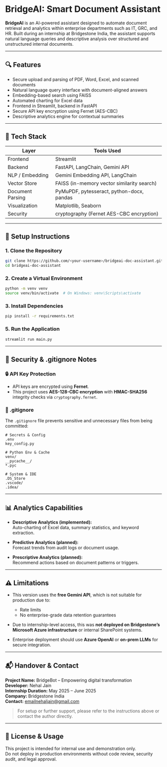 # BridgeAI: Smart Document Assistant

**BridgeAI** is an AI-powered assistant designed to automate document retrieval and analytics within enterprise departments such as IT, GRC, and HR. Built during an internship at Bridgestone India, the assistant supports natural language queries and descriptive analysis over structured and unstructured internal documents.

---

## 🔍 Features

- Secure upload and parsing of PDF, Word, Excel, and scanned documents
- Natural language query interface with document-aligned answers
- Embedding-based search using FAISS
- Automated charting for Excel data
- Frontend in Streamlit, backend in FastAPI
- Secure API key encryption using Fernet (AES-CBC)
- Descriptive analytics engine for contextual summaries

---

## 🧰 Tech Stack

| Layer           | Tools Used                                 |
|----------------|---------------------------------------------|
| Frontend        | Streamlit                                   |
| Backend         | FastAPI, LangChain, Gemini API              |
| NLP / Embedding | Gemini Embedding API, LangChain             |
| Vector Store    | FAISS (in-memory vector similarity search)  |
| Document Parsing| PyMuPDF, pytesseract, python-docx, pandas   |
| Visualization   | Matplotlib, Seaborn                         |
| Security        | cryptography (Fernet AES-CBC encryption)    |

---

## 🚀 Setup Instructions

### 1. Clone the Repository

```bash
git clone https://github.com/<your-username>/bridgeai-doc-assistant.git
cd bridgeai-doc-assistant
```

### 2. Create a Virtual Environment
```bash
python -m venv venv
source venv/bin/activate  # On Windows: venv\Scripts\activate
```

### 3. Install Dependencies
```bash
pip install -r requirements.txt
```

### 5. Run the Application
```bash
streamlit run main.py
```

---

## 🔐 Security & .gitignore Notes

### 🔒 API Key Protection

- API keys are encrypted using **Fernet**.
- This project uses **AES-128-CBC encryption** with **HMAC-SHA256** integrity checks via `cryptography.fernet`.

### 📂 .gitignore

The `.gitignore` file prevents sensitive and unnecessary files from being committed:

```gitignore
# Secrets & Config
.env
key_config.py

# Python Env & Cache
venv/
__pycache__/
*.pyc

# System & IDE
.DS_Store
.vscode/
.idea/
```

---

## 📊 Analytics Capabilities

- **Descriptive Analytics (implemented):**  
  Auto-charting of Excel data, summary statistics, and keyword extraction.

- **Predictive Analytics (planned):**  
  Forecast trends from audit logs or document usage.

- **Prescriptive Analytics (planned):**  
  Recommend actions based on document patterns or triggers.

---

## ⚠️ Limitations

- This version uses the **free Gemini API**, which is not suitable for production due to:
  - Rate limits
  - No enterprise-grade data retention guarantees

- Due to internship-level access, this was **not deployed on Bridgestone’s Microsoft Azure infrastructure** or internal SharePoint systems.

- Enterprise deployment should use **Azure OpenAI** or **on-prem LLMs** for secure integration.

---

## 📬 Handover & Contact

**Project Name:** BridgeBot – Empowering digital transformation  
**Developer:** Nehal Jain  
**Internship Duration:** May 2025 – June 2025  
**Company:** Bridgestone India  
**Contact:** emailnehaljain@gmail.com

> For setup or further support, please refer to the instructions above or contact the author directly.

---

## 📄 License & Usage

This project is intended for internal use and demonstration only.  
Do not deploy in production environments without code review, security audit, and legal approval.
